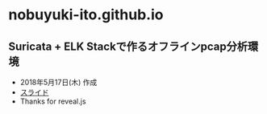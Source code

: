 # nobuyuki-ito.github.io

## Suricata + ELK Stackで作るオフラインpcap分析環境

* 2018年5月17日(木) 作成
* [スライド](suricata-elk.html)
* Thanks for reveal.js
